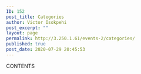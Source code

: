 ```yaml
---
ID: 152
post_title: Categories
author: Victor Isokpehi
post_excerpt: ""
layout: page
permalink: http://3.250.1.61/events-2/categories/
published: true
post_date: 2020-07-29 20:45:53
---
```

CONTENTS